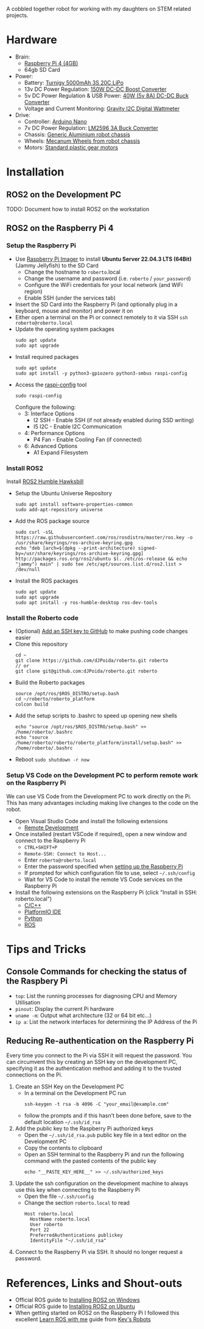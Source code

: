 A cobbled together robot for working with my daughters on STEM related projects.

# Hardware
  - Brain: 
    - [Raspberry Pi 4 (4GB)](https://www.raspberrypi.com/products/raspberry-pi-4-model-b/)
    - 64gb SD Card
  - Power:
    - Battery: [Turnigy 5000mAh 3S 20C LiPo](https://hobbyking.com/en_us/turnigy-5000mah-3s-20c-lipo-pack-w-xt-90.html)
    - 13v DC Power Regulation: [150W DC-DC Boost Converter](https://core-electronics.com.au/150w-dc-dc-boost-converter-10-32v-to-12-35v-6a.html)
    - 5v DC Power Regulation & USB Power: [40W (5v 8A) DC-DC Buck Converter](https://www.aliexpress.com/i/32947358135.html)
    - Voltage and Current Monitoring: [Gravity I2C Digital Wattmeter](https://core-electronics.com.au/gravity-i2c-digital-wattmeter.html)
  - Drive:
    - Controller: [Arduino Nano](https://docs.arduino.cc/hardware/nano)
    - 7v DC Power Regulation: [LM2596 3A Buck Converter](https://www.aliexpress.com/item/32952599622.html)
    - Chassis: [Generic Aluminium robot chassis](https://www.aliexpress.com/item/1005002849087125.html)
    - Wheels: [Mecanum Wheels from robot chassis](https://www.aliexpress.com/item/1005002849087125.html)
    - Motors: [Standard plastic gear motors](https://www.aliexpress.com/item/1005002849087125.html)

# Installation

## ROS2 on the Development PC
TODO: Document how to install ROS2 on the workstation

## ROS2 on the Raspberry Pi 4
  ### Setup the Raspberry Pi
  - Use [Raspberry Pi Imager](https://www.raspberrypi.com/software/) to install **Ubuntu Server 22.04.3 LTS (64Bit)** (Jammy Jellyfish) to the SD Card
    - Change the hostname to `roberto`.local
    - Change the username and password (i.e. `roberto` / `your_password`)
    - Configure the WiFi credentials for your local network (and WiFi region)
    - Enable SSH (under the services tab)
  - Insert the SD Card into the Raspberry Pi (and optionally plug in a keyboard, mouse and monitor) and power it on
  - Either open a terminal on the Pi or connect remotely to it via SSH `ssh roberto@roberto.local`
  - Update the operating system packages
    ```
    sudo apt update
    sudo apt upgrade
    ```
  - Install required packages
    ```
    sudo apt update
    sudo apt install -y python3-gpiozero python3-smbus raspi-config 
    ```
  - Access the [raspi-config](https://www.raspberrypi.com/documentation/computers/configuration.html) tool
    ```
    sudo raspi-config
    ```
    Configure the following:
    - 3: Interface Options
      - I2 SSH - Enable SSH (if not already enabled during SSD writing)
      - I5 I2C - Enable I2C Communication
    - 4: Performance Options
      - P4 Fan - Enable Cooling Fan (if connected)
    - 6: Advanced Options
      - A1 Expand Filesystem

  ### Install ROS2
  Install [ROS2 Humble Hawksbill](https://docs.ros.org/en/humble/Installation/Ubuntu-Install-Debians.html)
  - Setup the Ubuntu Universe Repository
    ```
    sudo apt install software-properties-common
    sudo add-apt-repository universe
    ```
  - Add the ROS package source
    ```
    sudo curl -sSL https://raw.githubusercontent.com/ros/rosdistro/master/ros.key -o /usr/share/keyrings/ros-archive-keyring.gpg
    echo "deb [arch=$(dpkg --print-architecture) signed-by=/usr/share/keyrings/ros-archive-keyring.gpg] http://packages.ros.org/ros2/ubuntu $(. /etc/os-release && echo "jammy") main" | sudo tee /etc/apt/sources.list.d/ros2.list > /dev/null
    ```
  - Install the ROS packages
    ```
    sudo apt update
    sudo apt upgrade
    sudo apt install -y ros-humble-desktop ros-dev-tools
    ```
  ### Install the Roberto code
  - (Optional) [Add an SSH key to GitHub](https://docs.github.com/en/authentication/connecting-to-github-with-ssh) to make pushing code changes easier
  - Clone this repository
    ```
    cd ~
    git clone https://github.com/dJPoida/roberto.git roberto
    // or
    git clone git@github.com:dJPoida/roberto.git roberto
    ```
  - Build the Roberto packages
    ```
    source /opt/ros/$ROS_DISTRO/setup.bash
    cd ~/roberto/roberto_platform
    colcon build
    ```
  - Add the setup scripts to .bashrc to speed up opening new shells
    ```
    echo "source /opt/ros/$ROS_DISTRO/setup.bash" >> /home/roberto/.bashrc
    echo "source /home/roberto/roberto/roberto_platform/install/setup.bash" >> /home/roberto/.bashrc
    ```
  - Reboot `sudo shutdown -r now`

  ### Setup VS Code on the Development PC to perform remote work on the Raspberry Pi
  We can use VS Code from the Development PC to work directly on the Pi. This has many advantages including making live changes to the code on the robot.
  - Open Visual Studio Code and install the following extensions
    - [Remote Development](vscode:extension/ms-vscode-remote.vscode-remote-extensionpack)
  - Once installed (restart VSCode if required), open a new window and connect to the Raspberry Pi
    - `CTRL+SHIFT+P`
    - `Remote-SSH: Connect to Host...`
    - Enter `roberto@roberto.local`
    - Enter the password specified when [setting up the Raspberry Pi](#setup-the-raspberry-pi)
    - If prompted for which configuration file to use, select `~/.ssh/config`
    - Wait for VS Code to install the remote VS Code services on the Raspberry Pi
  - Install the following extensions on the Raspberry Pi (click "Install in SSH: roberto.local")
    - [C/C++](vscode:extension/ms-vscode.cpptools)
    - [PlatformIO IDE](vscode:extension/platformio.platformio-ide)
    - [Python](vscode:extension/ms-python.python)
    - [ROS](vscode:extension/ms-iot.vscode-ros)

# Tips and Tricks
## Console Commands for checking the status of the Raspbery Pi
- `top`: List the running processes for diagnosing CPU and Memory Utilisation
- `pinout`: Display the current Pi hardware
- `uname -m`: Output what architecture (32 or 64 bit etc...)
- `ip a`: List the network interfaces for determining the IP Address of the Pi

## Reducing Re-authentication on the Raspberry Pi
Every time you connect to the Pi via SSH it will request the password. You can circumvent this by creating an SSH key on the development PC, specifying it as the authentication method and adding it to the trusted connections on the Pi.
1. Create an SSH Key on the Development PC
    - In a terminal on the Development PC run
      ```
      ssh-keygen -t rsa -b 4096 -C "your_email@example.com"
      ```
    - follow the prompts and if this hasn't been done before, save to the default location `~/.ssh/id_rsa`
2. Add the public key to the Raspberry Pi authorized keys
    - Open the `~/.ssh/id_rsa.pub` public key file in a text editor on the Development PC 
    - Copy the contents to clipboard
    - Open an SSH terminal to the Raspberry Pi and run the following command with the pasted contents of the public key
      ```
      echo "__PASTE_KEY_HERE__" >> ~/.ssh/authorized_keys
      ```
3. Update the ssh configuration on the development machine to always use this key when connecting to the Raspberry Pi
    - Open the file `~/.ssh/config`
    - Change the section `roberto.local` to read
      ```
      Host roberto.local
        HostName roberto.local
        User roberto
        Port 22
        PreferredAuthentications publickey
        IdentityFile "~/.ssh/id_rsa"
      ```
4. Connect to the Raspberry Pi via SSH. It should no longer request a password.

# References, Links and Shout-outs
- Official ROS guide to [Installing ROS2 on Windows](https://docs.ros.org/en/crystal/Installation/Windows-Install-Binary.html)
- Official ROS guide to [Installing ROS2 on Ubuntu](https://docs.ros.org/en/humble/Installation/Ubuntu-Install-Debians.html)
- When getting started on ROS2 on the Raspberry Pi I followed this excellent [Learn ROS with me](https://www.kevsrobots.com/learn/learn_ros/) guide from [Kev's Robots](https://www.kevsrobots.com/)
  
